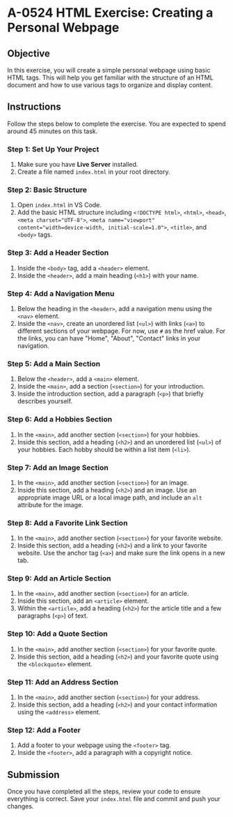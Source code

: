 # A-0524 HTML Exercise: Creating a Personal Webpage

## Objective

In this exercise, you will create a simple personal webpage using basic HTML tags. This will help you get familiar with the structure of an HTML document and how to use various tags to organize and display content.

## Instructions

Follow the steps below to complete the exercise. You are expected to spend around 45 minutes on this task.

### Step 1: Set Up Your Project

1. Make sure you have **Live Server** installed.
2. Create a file named `index.html` in your root directory.

### Step 2: Basic Structure

1. Open `index.html` in VS Code.
2. Add the basic HTML structure including `<!DOCTYPE html>`, `<html>`, `<head>`, `<meta charset="UTF-8">`, `<meta name="viewport" content="width=device-width, initial-scale=1.0">`, `<title>`, and `<body>` tags.

### Step 3: Add a Header Section

1. Inside the `<body>` tag, add a `<header>` element.
2. Inside the `<header>`, add a main heading (`<h1>`) with your name.

### Step 4: Add a Navigation Menu

1. Below the heading in the `<header>`, add a navigation menu using the `<nav>` element.
2. Inside the `<nav>`, create an unordered list (`<ul>`) with links (`<a>`) to different sections of your webpage. For now, use `#` as the href value. For the links, you can have "Home", "About", "Contact" links in your navigation.

### Step 5: Add a Main Section

1. Below the `<header>`, add a `<main>` element.
2. Inside the `<main>`, add a section (`<section>`) for your introduction.
3. Inside the introduction section, add a paragraph (`<p>`) that briefly describes yourself.

### Step 6: Add a Hobbies Section

1. In the `<main>`, add another section (`<section>`) for your hobbies.
2. Inside this section, add a heading (`<h2>`) and an unordered list (`<ul>`) of your hobbies. Each hobby should be within a list item (`<li>`).

### Step 7: Add an Image Section

1. In the `<main>`, add another section (`<section>`) for an image.
2. Inside this section, add a heading (`<h2>`) and an image. Use an appropriate image URL or a local image path, and include an `alt` attribute for the image.

### Step 8: Add a Favorite Link Section

1. In the `<main>`, add another section (`<section>`) for your favorite website.
2. Inside this section, add a heading (`<h2>`) and a link to your favorite website. Use the anchor tag (`<a>`) and make sure the link opens in a new tab.

### Step 9: Add an Article Section

1. In the `<main>`, add another section (`<section>`) for an article.
2. Inside this section, add an `<article>` element.
3. Within the `<article>`, add a heading (`<h2>`) for the article title and a few paragraphs (`<p>`) of text.

### Step 10: Add a Quote Section

1. In the `<main>`, add another section (`<section>`) for your favorite quote.
2. Inside this section, add a heading (`<h2>`) and your favorite quote using the `<blockquote>` element.

### Step 11: Add an Address Section

1. In the `<main>`, add another section (`<section>`) for your address.
2. Inside this section, add a heading (`<h2>`) and your contact information using the `<address>` element.

### Step 12: Add a Footer

1. Add a footer to your webpage using the `<footer>` tag.
2. Inside the `<footer>`, add a paragraph with a copyright notice.

## Submission

Once you have completed all the steps, review your code to ensure everything is correct. Save your `index.html` file and commit and push your changes.

